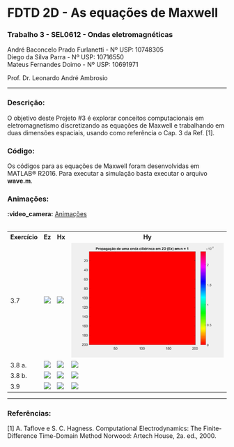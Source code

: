 # FDTD 2D - As equações de Maxwell
<h3>Trabalho 3 - SEL0612 - Ondas eletromagnéticas</h3>

André Baconcelo Prado Furlanetti - Nº USP: 10748305 </br>
Diego da Silva Parra - Nº USP: 10716550</br>
Mateus Fernandes Doimo - Nº USP: 10691971</br>

<p>Prof. Dr. Leonardo André Ambrosio</p>
<hr>

<h3>Descrição:</h3>
<p>O objetivo deste Projeto #3 é explorar conceitos computacionais em eletromagnetismo discretizando as equações de Maxwell e trabalhando em duas dimensões espaciais, usando como referência o Cap. 3 da Ref. [1].</p>

<h3>Código:</h3>
<p>Os códigos para as equações de Maxwell foram desenvolvidas em MATLAB® R2016. Para executar a simulação basta executar o arquivo <b>wave.m</b>.</p>

<h3>Animações:</h3>
<b>:video_camera:</b> <a href="https://github.com/andrebpradof/maxwell-equations/tree/master/animacoes">Animações</a><br><br>
<center>
<table width="100%">
<tr>
    <th>Exercício</th>
    <th>Ez</th>
    <th>Hx</th>
    <th>Hy</th>
</tr>
<tr>
    <td>3.7</td>
    <td><img src="https://github.com/andrebpradof/maxwell-equations/blob/master/animacoes/3.7/3_7_Ez.gif"></td>
    <td><img src="https://github.com/andrebpradof/maxwell-equations/blob/master/animacoes/3.7/3_7_Hx.gif"></td>
    <td><img src="https://github.com/andrebpradof/maxwell-equations/blob/master/animacoes/3.7/3_7_Hy.gif"></td>
</tr>

<tr>
    <td>3.8 a.</td>
    <td><img src="https://github.com/andrebpradof/maxwell-equations/blob/master/animacoes/3.8/3_8_Ez_a.gif"></td>
    <td><img src="https://github.com/andrebpradof/maxwell-equations/blob/master/animacoes/3.8/3_8_Hx_a.gif"></td>
    <td><img src="https://github.com/andrebpradof/maxwell-equations/blob/master/animacoes/3.8/3_8_Hy_a.gif"></td>
</tr>

<tr>
    <td>3.8 b.</td>
    <td><img src="https://github.com/andrebpradof/maxwell-equations/blob/master/animacoes/3.8/3_8_Ez_b.gif"></td>
    <td><img src="https://github.com/andrebpradof/maxwell-equations/blob/master/animacoes/3.8/3_8_Hx_b.gif"></td>
    <td><img src="https://github.com/andrebpradof/maxwell-equations/blob/master/animacoes/3.8/3_8_Hy_b.gif"></td>
</tr>

<tr>
    <td>3.9</td>
    <td><img src="https://github.com/andrebpradof/maxwell-equations/blob/master/animacoes/3.9/3_9_Ez.gif"></td>
    <td><img src="https://github.com/andrebpradof/maxwell-equations/blob/master/animacoes/3.9/3_9_Hx.gif"></td>
    <td><img src="https://github.com/andrebpradof/maxwell-equations/blob/master/animacoes/3.9/3_9_Hy.gif"></td>
</tr>
</table>
</center>
<hr>
<h3>Referências:</h3>
[1] A. Taflove e S. C. Hagness. Computational Electrodynamics: The Finite-Difference Time-Domain Method Norwood: Artech House, 2a. ed., 2000.